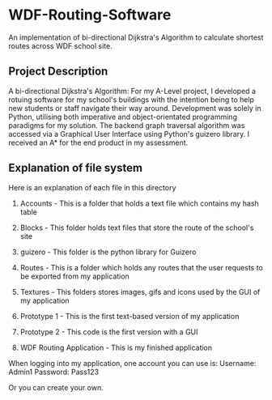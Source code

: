 # WDF-Routing-Software

An implementation of bi-directional Dijkstra's Algorithm to calculate shortest routes across WDF school site.

## Project Description

A bi-directional Dijkstra's Algorithm: For my A-Level project, I developed a rotuing software for my school's buildings with the intention being to help new students or staff navigate their way around. Development was solely in Python, utilising both imperative and object-orientated programming paradigms for my solution. The backend graph traversal algorithm was accessed via a Graphical User Interface using Python's guizero library. I received an A\* for the end product in my assessment.

## Explanation of file system

Here is an explanation of each file in this directory

1. Accounts - This is a folder that holds a text file which contains my hash table

2. Blocks - This folder holds text files that store the route of the school's site

3. guizero - This folder is the python library for Guizero

4. Routes - This is a folder which holds any routes that the user requests to be exported from my application

5. Textures - This folders stores images, gifs and icons used by the GUI of my application

6. Prototype 1 - This is the first text-based version of my application

7. Prototype 2 - This code is the first version with a GUI

8. WDF Routing Application - This is my finished application

When logging into my application, one account you can use is:
Username: Admin1
Password: Pass123

Or you can create your own.
